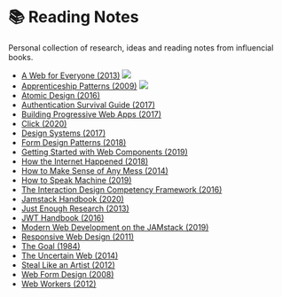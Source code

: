 # 📚 Reading Notes

Personal collection of research, ideas and reading notes from influencial books.

- [A Web for Everyone (2013)](https://github.com/schalkventer/reading-notes/blob/main/a-web-for-everyone.md) ![](https://img.shields.io/badge/-accessibility-blue)
- [Apprenticeship Patterns (2009)](https://github.com/schalkventer/reading-notes/blob/main/apprenticeship-patterns.md) ![](https://img.shields.io/badge/-teaching-purple)
- [Atomic Design (2016)](https://github.com/schalkventer/reading-notes/blob/main/atomic-design.md)
- [Authentication Survival Guide (2017)](https://github.com/schalkventer/reading-notes/blob/main/authentication-survival-guide.md)
- [Building Progressive Web Apps (2017)](https://github.com/schalkventer/reading-notes/blob/main/building-progressive-web-apps.md)
- [Click (2020)](https://github.com/schalkventer/reading-notes/blob/main/click.md)
- [Design Systems (2017)](https://github.com/schalkventer/reading-notes/blob/main/design-systems.md)
- [Form Design Patterns (2018)](https://github.com/schalkventer/reading-notes/blob/main/form-design-patterns.md)
- [Getting Started with Web Components (2019)](https://github.com/schalkventer/reading-notes/blob/main/getting-started-with-web-components.md)
- [How the Internet Happened (2018)](https://github.com/schalkventer/reading-notes/blob/main/how-the-internet-happened.md)
- [How to Make Sense of Any Mess (2014)](https://github.com/schalkventer/reading-notes/blob/main/how-to-make-sense-of-any-mess.md)
- [How to Speak Machine (2019)](https://github.com/schalkventer/reading-notes/blob/main/how-to-speak-machine.md)
- [The Interaction Design Competency Framework (2016)](https://github.com/schalkventer/reading-notes/blob/main/ixd-competency-framework.md)
- [Jamstack Handbook (2020)](https://github.com/schalkventer/reading-notes/blob/main/jamstack-handbook.md)
- [Just Enough Research (2013)](https://github.com/schalkventer/reading-notes/blob/main/just-enough-research.md)
- [JWT Handbook (2016)](https://github.com/schalkventer/reading-notes/blob/main/jwt-handbook.md)
- [Modern Web Development on the JAMstack (2019)](https://github.com/schalkventer/reading-notes/blob/main/modern-web-development-on-the-jamstack.md)
- [Responsive Web Design (2011)](https://github.com/schalkventer/reading-notes/blob/main/responsive-web-design.md)
- [The Goal (1984)](https://github.com/schalkventer/reading-notes/blob/main/the-goal.md) 
- [The Uncertain Web (2014)](https://github.com/schalkventer/reading-notes/blob/main/uncertain-web.md)
- [Steal Like an Artist (2012)](https://github.com/schalkventer/reading-notes/blob/main/steal-like-an-artist.md)
- [Web Form Design (2008)](https://github.com/schalkventer/reading-notes/blob/main/uncertain-web.md)
- [Web Workers (2012)](https://github.com/schalkventer/reading-notes/blob/main/web-workers-multithreading.md)
